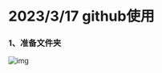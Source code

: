 # 2023/3/17 github使用

### 1、准备文件夹

![img](file:///D:\QQ_file\3182158725\Image\C2C\W0ME4{C8SE5W}`XJ@UJ@5@I.png)







